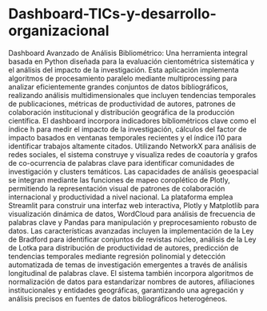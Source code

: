 # Dashboard-TICs-y-desarrollo-organizacional
Dashboard Avanzado de Análisis Bibliométrico: Una herramienta integral basada en Python diseñada para la evaluación cientométrica sistemática y el análisis del impacto de la investigación. Esta aplicación implementa algoritmos de procesamiento paralelo mediante multiprocessing para analizar eficientemente grandes conjuntos de datos bibliográficos, realizando análisis multidimensionales que incluyen tendencias temporales de publicaciones, métricas de productividad de autores, patrones de colaboración institucional y distribución geográfica de la producción científica. El dashboard incorpora indicadores bibliométricos clave como el índice h para medir el impacto de la investigación, cálculos del factor de impacto basados en ventanas temporales recientes y el índice i10 para identificar trabajos altamente citados. Utilizando NetworkX para análisis de redes sociales, el sistema construye y visualiza redes de coautoría y grafos de co-ocurrencia de palabras clave para identificar comunidades de investigación y clusters temáticos. Las capacidades de análisis geoespacial se integran mediante las funciones de mapeo coroplético de Plotly, permitiendo la representación visual de patrones de colaboración internacional y productividad a nivel nacional. La plataforma emplea Streamlit para construir una interfaz web interactiva, Plotly y Matplotlib para visualización dinámica de datos, WordCloud para análisis de frecuencia de palabras clave y Pandas para manipulación y preprocesamiento robusto de datos. Las características avanzadas incluyen la implementación de la Ley de Bradford para identificar conjuntos de revistas núcleo, análisis de la Ley de Lotka para distribución de productividad de autores, predicción de tendencias temporales mediante regresión polinomial y detección automatizada de temas de investigación emergentes a través de análisis longitudinal de palabras clave. El sistema también incorpora algoritmos de normalización de datos para estandarizar nombres de autores, afiliaciones institucionales y entidades geográficas, garantizando una agregación y análisis precisos en fuentes de datos bibliográficos heterogéneos.
